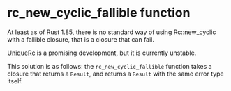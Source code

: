 # rc_new_cyclic_fallible function

At least as of Rust 1.85, there is no standard way of using Rc::new_cyclic with a fallible closure, that is a closure that can fail.

[UniqueRc](https://doc.rust-lang.org/stable/alloc/rc/struct.UniqueRc.html) is a promising development, but it is currently unstable.

This solution is as follows: the `rc_new_cyclic_fallible` function takes a closure that returns a `Result`, and returns a `Result` with the same error type itself.
